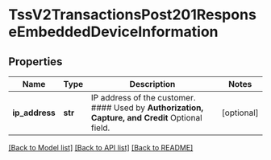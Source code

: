 # TssV2TransactionsPost201ResponseEmbeddedDeviceInformation

## Properties
Name | Type | Description | Notes
------------ | ------------- | ------------- | -------------
**ip_address** | **str** | IP address of the customer.  #### Used by **Authorization, Capture, and Credit** Optional field.  | [optional] 

[[Back to Model list]](../README.md#documentation-for-models) [[Back to API list]](../README.md#documentation-for-api-endpoints) [[Back to README]](../README.md)


